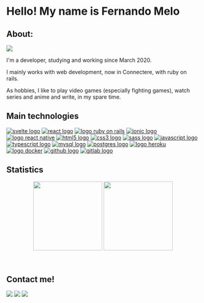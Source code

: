 # Hello! My name is Fernando Melo

## About:

<!-- Typing SVG by DenverCoder1 - https://github.com/DenverCoder1/readme-typing-svg -->
<img src="https://readme-typing-svg.herokuapp.com?size=22&color=308472&vCenter=true&width=800&lines=Web+and+mobile+developer;Analysis+and+development+of+Software">

I'm a developer, studying and working since March 2020.

I mainly works with web development, now in Connectere, with ruby on rails.

As hobbies, I like to play video games (especially fighting games), watch series and anime and write, in my spare time.

## Main technologies

[![svelte logo](https://img.shields.io/badge/Svelte-FF3E00?style=flat&logo=svelte&logoColor=white)](#)
[![react logo](https://img.shields.io/badge/React-20232A?style=flat&logo=react&logoColor=61DAFB)](#)
[![logo ruby ​​on rails](https://img.shields.io/badge/Ruby--on--Rails-D30001?style=flat&logo=rubyonrails&logoColor=white)](#)
[![ionic logo](https://img.shields.io/badge/Ionic-488AFF?style=flat&logo=ionic&logoColor=white)](#)
[![logo react native](https://img.shields.io/badge/React--Native-61DAFB?style=flat&logo=react&logoColor=20232A)](#)
[![html5 logo](https://img.shields.io/badge/HTML-239120?style=flat&logo=html5&logoColor=white)](#)
[![css3 logo](https://img.shields.io/badge/CSS-239120?&style=flat&logo=css3&logoColor=white)](#)
[![sass logo](https://img.shields.io/badge/SASS-BF4080?&style=flat&logo=sass&logoColor=white)](#)
[![javascript logo](https://img.shields.io/badge/JavaScript-F7DF1E?style=flat&logo=javascript&logoColor=black)](#)
[![typescript logo](https://img.shields.io/badge/TypeScript-007ACC?style=flat&logo=typescript&logoColor=white)](#)
[![mysql logo](https://img.shields.io/badge/MySQL-00000F?style=flat&logo=mysql&logoColor=white)](#)
[![postgres logo](https://img.shields.io/badge/PostgreSQL-336781?style=flat&logo=PostgreSQL&logoColor=white)](#)
[![logo heroku](https://img.shields.io/badge/Heroku-430098?style=flat&logo=heroku&logoColor=white)](#)
[![logo docker](https://img.shields.io/badge/Docker-2496ED?style=flat&logo=docker&logoColor=white)](#)
[![github logo](https://img.shields.io/badge/GitHub-100000?style=flat&logo=github&logoColor=white)](#)
[![gitlab logo](https://img.shields.io/badge/GitLab-FC6D26?style=flat&logo=gitlab&logoColor=white)](#)

<!-- Badges created from the following tutorial:
https://www.linkedin.com/pulse/como-criar-badges-figurinhas-personalizadas-github-giacomelli/ -->

## Statistics

<p align="center">
  <img height="180em" src="https://github-readme-stats.vercel.app/api?username=Nandosts&show_icons=true&theme=synthwave&include_all_commits=true&count_private=true&bg_color=30,354b45,308472&title_color=fff&text_color=fff&locale=en"/>
  <img height="180em" src="https://github-readme-stats.vercel.app/api/top-langs/?username=Nandosts&layout=compact&langs_count=7&theme=synthwave&bg_color=30,354b45,308472&title_color=fff&text_color=fff&locale=en"/>
</p>

<br />

## Contact me!

<div>
  <a href="https://www.instagram.com/fernando.jsts/" target="_blank"><img src="https://img.shields.io/badge/-Instagram-E4405F?style=for-the-badge&logo=instagram&logoColor=white" target="_blank"></a>
  <a href = "mailto:fernando.jsts@gmail.com"><img src="https://img.shields.io/badge/-Gmail-EA4335?style=for-the-badge&logo=gmail&logoColor=white" target="_blank"></a>
  <a href="https://www.linkedin.com/in/fernando-sm/" target="_blank"><img src="https://img.shields.io/badge/-LinkedIn-0A66C2?style=for-the-badge&logo=linkedin&logoColor=white" target="_blank"></a>
</div>

